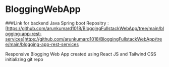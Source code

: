 # BloggingWebApp

###Link for backend Java Spring boot Repositry  : [https://github.com/arunkumard1018/BloggingFullstackWebApp/tree/main/blogging-app-rest-services]https://github.com/arunkumard1018/BloggingFullstackWebApp/tree/main/blogging-app-rest-services

Responsive Blogging Web App created using React JS and Tailwind CSS
initializing git repo
